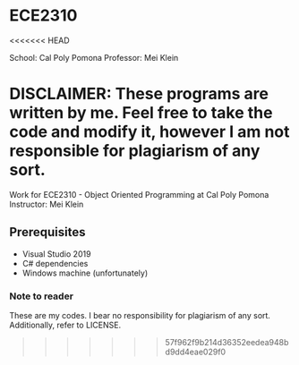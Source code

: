 # ECE2310
<<<<<<< HEAD

School: Cal Poly Pomona
Professor: Mei Klein

DISCLAIMER: These programs are written by me. Feel free to take the code and modify it, however I am not responsible for plagiarism of any sort.
=======
Work for ECE2310 - Object Oriented Programming at Cal Poly Pomona  
Instructor: Mei Klein

## Prerequisites
  - Visual Studio 2019
  - C# dependencies
  - Windows machine (unfortunately)

  
### Note to reader
  These are my codes. I bear no responsibility for plagiarism of any sort.
  Additionally, refer to LICENSE.
>>>>>>> 57f962f9b214d36352eedea948bd9dd4eae029f0
